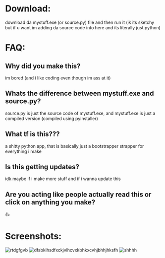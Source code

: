 # Download:
download da mystuff.exe (or source.py) file and then run it (ik its sketchy but if u want im adding da source code into here and its literally just python)

# FAQ:

## Why did you make this?
im bored (and i like coding even though im ass at it)
## Whats the difference between mystuff.exe and source.py?
source.py is just the source code of mystuff.exe, and mystuff.exe is just a compiled version (compiled using pyinstaller)
## What tf is this???
a shitty python app, that is basically just a bootstrapper
strapper for everything i make
## Is this getting updates?
idk maybe if i make more stuff and if i wanna update this
## Are you acting like people actually read this or click on anything you make?
👍

# Screenshots:
![rtdgfgvb](https://github.com/Zyphonn/zyphonz-stuff-ig-/assets/167906747/8449a9e5-a65b-441f-b254-19ff0b2daa7b)
![dfsbklhsdfxckjvlhcvxkbhkxcvhjbhhjhksfh](https://github.com/Zyphonn/zyphonz-stuff-ig-/assets/167906747/f53ccd67-2c46-4a33-9ad9-914a6654d169)
![shhhh](https://github.com/Zyphonn/zyphonz-stuff-ig-/assets/167906747/b60a38fd-3f60-4059-8f2e-5aaeb422d004)

